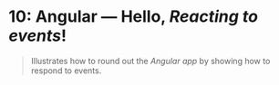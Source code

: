 # 10: Angular &mdash; Hello, *Reacting to events*!
> Illustrates how to round out the *Angular app* by showing how to respond to events.
